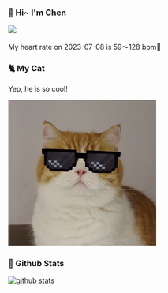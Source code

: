 ### 👋 Hi~ I'm Chen 

![](https://komarev.com/ghpvc/?username=z1cheng&style=flat)

My heart rate on 2023-07-08 is 59～128 bpm💖

### 🐈 My Cat
Yep, he is so cool!

<img src="/images/mycat.jpg" width="300px" />

### 🧐 Github Stats
[![github stats](https://github-readme-stats.vercel.app/api?username=z1cheng&show_icons=true&theme=default)](https://github.com/anuraghazra/github-readme-stats)


